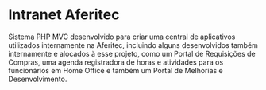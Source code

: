 # Intranet Aferitec
 Sistema PHP MVC desenvolvido para criar uma central de aplicativos utilizados internamente na Aferitec, incluindo alguns desenvolvidos também internamente e alocados à esse projeto, como um Portal de Requisições de Compras, uma agenda registradora de horas e atividades para os funcionários em Home Office e também um Portal de Melhorias e Desenvolvimento.
